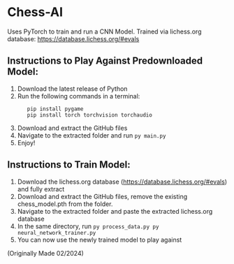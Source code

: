 # Chess-AI

Uses PyTorch to train and run a CNN Model. Trained via lichess.org database: https://database.lichess.org/#evals

## Instructions to Play Against Predownloaded Model: 

1. Download the latest release of Python
2. Run the following commands in a terminal:
   ```
      pip install pygame
      pip install torch torchvision torchaudio
   ```
4. Download and extract the GitHub files
5. Navigate to the extracted folder and run
   ```py main.py```
6. Enjoy!


## Instructions to Train Model:

1. Download the lichess.org database (https://database.lichess.org/#evals) and fully extract
2. Download and extract the GitHub files, remove the existing chess_model.pth from the folder.
3. Navigate to the extracted folder and paste the extracted lichess.org database
4. In the same directory, run
       ```
       py process_data.py
       py neural_network_trainer.py
       ```
5. You can now use the newly trained model to play against


(Originally Made 02/2024)

